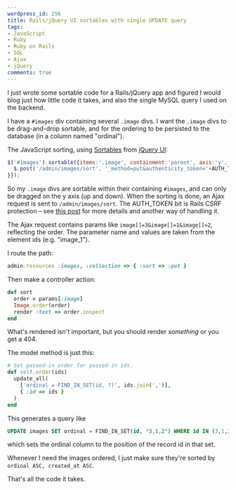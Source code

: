 ```yaml
---
wordpress_id: 256
title: Rails/jQuery UI sortables with single UPDATE query
tags:
- JavaScript
- Ruby
- Ruby on Rails
- SQL
- Ajax
- jQuery
comments: true
---
```

I just wrote some sortable code for a Rails/jQuery app and figured I would blog just how little code it takes, and also the single MySQL query I used on the backend.

<!--more-->

I have a <code>#images</code> div containing several <code>.image</code> divs. I want the <code>.image</code> divs to be drag-and-drop sortable, and for the ordering to be persisted to the database (in a column named "ordinal").

The JavaScript sorting, using <a href="http://docs.jquery.com/UI/Sortables">Sortables</a> from <a href="http://ui.jquery.com/">jQuery UI</a>:

``` javascript
$('#images').sortable({items:'.image', containment:'parent', axis:'y', update: function() {
  $.post('/admin/images/sort', '_method=put&authenticity_token='+AUTH_TOKEN+'&'+$(this).sortable('serialize'));
}});
```

So my <code>.image</code> divs are sortable within their containing <code>#images</code>, and can only be dragged on the y axis (up and down). When the sorting is done, an Ajax request is sent to <code>/admin/images/sort</code>. The AUTH_TOKEN bit is Rails CSRF protection – see <a href="henrik.nyh.se/2008/05/rails-authenticity-token-with-jquery">this post</a> for more details and another way of handling it.

The Ajax request contains params like <code>image[]=3&image[]=1&image[]=2</code>, reflecting the order. The parameter name and values are taken from the element ids (e.g. "image_1").

I route the path:

``` ruby
admin.resources :images, :collection => { :sort => :put }
```

Then make a controller action:

``` ruby
def sort
  order = params[:image]
  Image.order(order)
  render :text => order.inspect
end
```

What's rendered isn't important, but you should render <em>something</em> or you get a 404.

The model method is just this:

``` ruby
# Set passed-in order for passed-in ids.
def self.order(ids)
  update_all(
    ['ordinal = FIND_IN_SET(id, ?)', ids.join(',')],
    { :id => ids }
  )
end
```

This generates a query like

``` sql
UPDATE images SET ordinal = FIND_IN_SET(id, "3,1,2") WHERE id IN (3,1,2)
```
which sets the ordinal column to the position of the record id in that set.

Whenever I need the images ordered, I just make sure they're sorted by <code>ordinal ASC, created_at ASC</code>.

That's all the code it takes.
